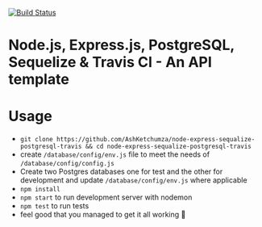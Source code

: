 [![Build Status](https://travis-ci.com/AshKetchumza/node-express-sequalize-postgresql-travis.svg?branch=master)](https://travis-ci.com/AshKetchumza/node-express-sequalize-postgresql-travis)

# Node.js, Express.js, PostgreSQL, Sequelize & Travis CI  - An API template


# Usage

- `git clone https://github.com/AshKetchumza/node-express-sequalize-postgresql-travis && cd node-express-sequalize-postgresql-travis`
- create `/database/config/env.js` file to meet the needs of `/database/config/config.js`
- Create two Postgres databases one for test and the other for development and update `/database/config/env.js` where applicable
- `npm install`
- `npm start` to run development server with nodemon
- `npm test` to run tests 
- feel good that you managed to get it all working 🎉